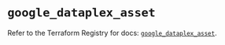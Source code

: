 # `google_dataplex_asset`

Refer to the Terraform Registry for docs: [`google_dataplex_asset`](https://registry.terraform.io/providers/hashicorp/google/6.12.0/docs/resources/dataplex_asset).
